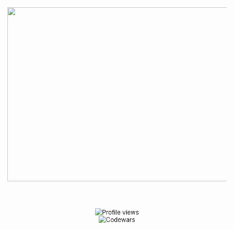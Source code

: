 
<div align="center">
	<img src="https://user-images.githubusercontent.com/76784461/154767244-3a43e50b-4773-4faf-83cd-a2325eefef88.svg" width="800" height="400">


</div>

<br><br>

<p align="center">
  <img src="https://komarev.com/ghpvc/?username=MartinGurasvili" alt="Profile views" />
<br>
  <img src="https://www.codewars.com/users/martin_gurasvili/badges/small" alt="Codewars" />
	
</p>

<!---
MartinGurasvili/MartinGurasvili is a ✨ special ✨ repository because its `README.md` (this file) appears on your GitHub profile.
You can click the Preview link to take a look at your changes.
--->
